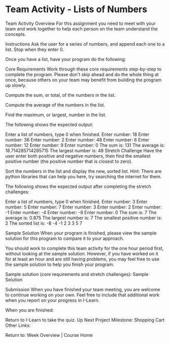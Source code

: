 # Team Activity - Lists of Numbers
Team Activity Overview
For this assignment you need to meet with your team and work together to help each person on the team understand the concepts.

Instructions
Ask the user for a series of numbers, and append each one to a list. Stop when they enter 0.

Once you have a list, have your program do the following:

Core Requirements
Work through these core requirements step-by-step to complete the program. Please don't skip ahead and do the whole thing at once, because others on your team may benefit from building the program up slowly.

Compute the sum, or total, of the numbers in the list.

Compute the average of the numbers in the list.

Find the maximum, or largest, number in the list.

The following shows the expected output:


Enter a list of numbers, type 0 when finished.
Enter number: 18
Enter number: 36
Enter number: 2
Enter number: 48
Enter number: 6
Enter number: 12
Enter number: 9
Enter number: 0
The sum is: 131
The average is: 18.714285714285715
The largest number is: 48
Stretch Challenge
Have the user enter both positive and negative numbers, then find the smallest positive number (the positive number that is closest to zero).

Sort the numbers in the list and display the new, sorted list. Hint: There are python libraries that can help you here, try searching the internet for them.

The following shows the expected output after completing the stretch challenges:


Enter a list of numbers, type 0 when finished.
Enter number: 3
Enter number: 5
Enter number: 7
Enter number: 3
Enter number: 2
Enter number: -1
Enter number: -4
Enter number: -8
Enter number: 0
The sum is: 7
The average is: 0.875
The largest number is: 7
The smallest positive number is: 2
The sorted list is:
-8
-4
-1
2
3
3
5
7

Sample Solution
When your program is finished, please view the sample solution for this program to compare it to your approach.

You should work to complete this team activity for the one hour period first, without looking at the sample solution. However, if you have worked on it for at least an hour and are still having problems, you may feel free to use the sample solution to help you finish your program.

Sample solution (core requirements and stretch challenges): Sample Solution

Submission
When you have finished your team meeting, you are welcome to continue working on your own. Feel free to include that additional work when you report on your progress in I-Learn.

When you are finished:

Return to I-Learn to take the quiz.
Up Next
Project Milestone: Shopping Cart
Other Links:

Return to: Week Overview | Course Home